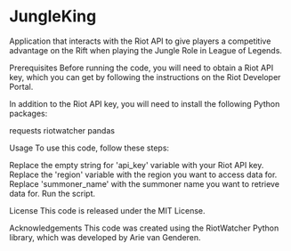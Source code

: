 # JungleKing
Application that interacts with the Riot API to give players a competitive advantage on the Rift when playing the Jungle Role in League of Legends.

Prerequisites
Before running the code, you will need to obtain a Riot API key, which you can get by following the instructions on the Riot Developer Portal.

In addition to the Riot API key, you will need to install the following Python packages:

requests
riotwatcher
pandas

Usage
To use this code, follow these steps:

Replace the empty string for 'api_key' variable with your Riot API key.
Replace the 'region' variable with the region you want to access data for.
Replace 'summoner_name' with the summoner name you want to retrieve data for.
Run the script.

License
This code is released under the MIT License.

Acknowledgements
This code was created using the RiotWatcher Python library, which was developed by Arie van Genderen.
